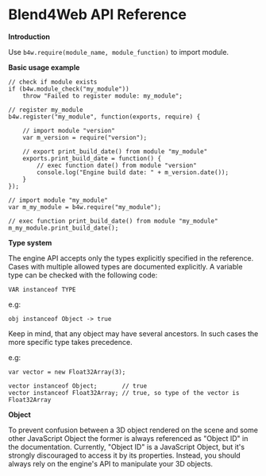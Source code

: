 Blend4Web API Reference
=======================

**Introduction**

Use `b4w.require(module_name, module_function)` to import module.

**Basic usage example**

    // check if module exists
    if (b4w.module_check("my_module"))
        throw "Failed to register module: my_module";
    
    // register my_module
    b4w.register("my_module", function(exports, require) {
        
        // import module "version"
        var m_version = require("version");
        
        // export print_build_date() from module "my_module"
        exports.print_build_date = function() {
            // exec function date() from module "version"
            console.log("Engine build date: " + m_version.date());
        }
    });
    
    // import module "my_module"
    var m_my_module = b4w.require("my_module");
    
    // exec function print_build_date() from module "my_module"
    m_my_module.print_build_date();

**Type system**

The engine API accepts only the types explicitly specified in the reference.
Cases with multiple allowed types are documented explicitly. A variable type
can be checked with the following code:

    VAR instanceof TYPE

e.g:

    obj instanceof Object -> true

Keep in mind, that any object may have several ancestors. In such cases the more
specific type takes precedence.

e.g:

    var vector = new Float32Array(3);

    vector instanceof Object;       // true
    vector instanceof Float32Array; // true, so type of the vector is Float32Array

**Object**

To prevent confusion between a 3D object rendered on the scene and
some other JavaScript Object the former is always referenced as "Object ID" in
the documentation. Currently, "Object ID" is a JavaScript Object, but it's strongly
discouraged to access it by its properties. Instead, you should always rely on the
engine's API to manipulate your 3D objects.
